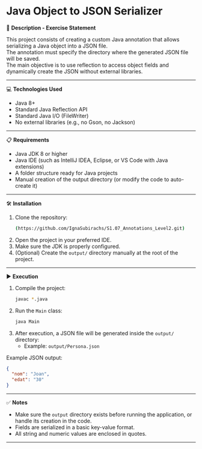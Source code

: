 # Java Object to JSON Serializer

📄 **Description - Exercise Statement**

This project consists of creating a custom Java annotation that allows serializing a Java object into a JSON file.  
The annotation must specify the directory where the generated JSON file will be saved.  
The main objective is to use reflection to access object fields and dynamically create the JSON without external libraries.

---

💻 **Technologies Used**

- Java 8+
- Standard Java Reflection API
- Standard Java I/O (FileWriter)
- No external libraries (e.g., no Gson, no Jackson)

---

📋 **Requirements**

- Java JDK 8 or higher
- Java IDE (such as IntelliJ IDEA, Eclipse, or VS Code with Java extensions)
- A folder structure ready for Java projects
- Manual creation of the output directory (or modify the code to auto-create it)

---

🛠️ **Installation**

1. Clone the repository:
   ```bash
   (https://github.com/IgnaSubirachs/S1.07_Annotations_Level2.git)
   ```
2. Open the project in your preferred IDE.
3. Make sure the JDK is properly configured.
4. (Optional) Create the `output/` directory manually at the root of the project.

---

▶️ **Execution**

1. Compile the project:
   ```bash
   javac *.java
   ```
2. Run the `Main` class:
   ```bash
   java Main
   ```
3. After execution, a JSON file will be generated inside the `output/` directory:
    - Example: `output/Persona.json`

Example JSON output:

```json
{
  "nom": "Joan",
  "edat": "30"
}
```

---

✅ **Notes**

- Make sure the `output` directory exists before running the application, or handle its creation in the code.
- Fields are serialized in a basic key-value format.
- All string and numeric values are enclosed in quotes.

---
